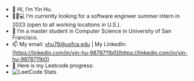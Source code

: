 - 👋 Hi, I’m Yin Hu.
- 🙋‍♀️💻 I’m currently looking for a software engineer summer intern in 2023 (open to all working locations in U.S.).
- 👩‍ I’m a master student in Computer Science in University of San Francisco.
- 📫 My email: yhu76@usfca.edu | My LinkedIn: [https://linkedin.com/in/yin-hu-9878711b0](https://linkedin.com/in/yin-hu-9878711b0) 
- 📌 Here is my Leetcode progress:
- ![LeetCode Stats](https://leetcard.jacoblin.cool/geniuseva?theme=unicorn&font=Baloo%202&ext=heatmap)
